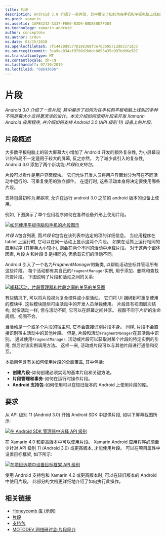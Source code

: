 ```yaml
---
title: 片段
description: Android 3.0 介绍了一些片段, 其中展示了如何为在手机和平板电脑上找到的多种不同屏幕大小支持更灵活的设计。 本文介绍如何使用片段来开发 Xamarin Android 应用程序, 并介绍如何支持 Android 3.0 (API 级别 11) 设备上的片段。
ms.prod: xamarin
ms.assetid: 1AFB4242-A337-F8E0-83D9-B8D850D7F384
ms.technology: xamarin-android
author: conceptdev
ms.author: crdun
ms.date: 03/15/2018
ms.openlocfilehash: cfc4420d95778188368f3e7d3595713d83371d33
ms.sourcegitcommit: 3ea9ee034af9790d2b0dc0893435e997bd06e587
ms.translationtype: MT
ms.contentlocale: zh-CN
ms.lasthandoff: 07/30/2019
ms.locfileid: "68643606"
---
```

# <a name="fragments"></a>片段

_Android 3.0 介绍了一些片段, 其中展示了如何为在手机和平板电脑上找到的多种不同屏幕大小支持更灵活的设计。本文介绍如何使用片段来开发 Xamarin Android 应用程序, 并介绍如何支持 Android 3.0 (API 级别 11) 设备上的片段。_

## <a name="fragments-overview"></a>片段概述

大多数平板电脑上的较大屏幕大小增加了 Android 开发的额外复杂性, 为小屏幕设计的布局不一定适用于较大的屏幕, 反之亦然。 为了减少此引入的复杂性, Android 3.0 添加了两个新功能:*片段*和*支持包*。

片段可以看作是用户界面模块。 它们允许开发人员将用户界面划分为可在不同活动中运行的、可重复使用的独立部件。 在运行时, 这些活动本身将决定要使用哪些片段。

支持包最初称为*兼容库*, 允许在运行 android 3.0 之前的 android 版本的设备上使用。

例如, 下图演示了单个应用程序如何在各种设备外形上使用片段。

[![如何使用平板电脑和手机的片段图示](images/00.png)](images/00.png#lightbox)

*片段 A*包含列表, 而*片段 B*包含在该列表中选定的项的详细信息。 当应用程序在 tablet 上运行时, 它可以在同一活动上显示这两个片段。 如果在话筒上运行相同的应用程序 (其屏幕大小较小), 则会在两个不同的活动中承载片段。 对于这两个窗体因素, 片段 A 和片段 B 是相同的, 但承载它们的活动不同。

Android 引入了一个名为*FragmentManager*的新类, 以帮助活动坐标并管理所有这些片段。 每个活动都有其自己的`FragmentManager`实例, 用于添加、删除和查找托管片段。 下图说明了片段和活动之间的关系:

[![阐释活动、片段管理器和片段之间的关系的关系图](images/01.png)](images/01.png#lightbox)

有些情况下, 可以将片段视为复合控件或小型活动。 它们将 UI 捆绑到可重复使用的模块中, 这些模块随后可由活动中的开发人员单独使用。 片段具有视图层次结构, 就像活动一样, 但与活动不同, 它可以在屏幕之间共享。 视图不同于片断的生命周期。视图不会。

当活动是一个或多个片段的宿主时, 它不会直接识别片段本身。 同样, 片段不会直接识别宿主活动中的其他片段。 但是, 片段和活动`FragmentManager`在其活动中识别。 通过使用`FragmentManager`, 活动或片段可以获取对某个片段的特定实例的引用, 然后对该实例调用方法。 这样一来, 活动或片段可以与其他片段进行通信和交互。

本指南包含有关如何使用片段的全面覆盖, 其中包括:

-   **创建片段**–如何创建必须实现的基本片段和关键方法。
-   **片段管理和事务**–如何在运行时操作片段。
-   **Android 支持包**–如何使用可以在较旧版本的 Android 上使用片段的库。


## <a name="requirements"></a>要求

从 API 级别 11 (Android 3.0) 开始 Android SDK 中提供片段, 如以下屏幕截图所示:

[![在 Android SDK 管理器中选择 API 级别](images/02.png)](images/02.png#lightbox)

在 Xamarin 4.0 和更高版本中可以使用片段。 Xamarin Android 应用程序必须至少针对 API 级别 11 (Android 3.0) 或更高版本, 才能使用片段。 可以在项目属性中设置目标框架, 如下所示:

[![在项目选项中设置目标框架 API 级别](images/03-sml.png)](images/03.png#lightbox)

使用 Android 支持包和 Xamarin 4.2 或更高版本时, 可以在较旧版本的 Android 中使用片段。 此部分的文档更详细地介绍了如何执行此操作。


## <a name="related-links"></a>相关链接

- [Honeycomb 库 (示例)](https://docs.microsoft.com/samples/xamarin/monodroid-samples/honeycombgallery)
- [片段](https://developer.android.com/guide/topics/fundamentals/fragments.html)
- [支持包](https://developer.android.com/sdk/compatibility-library.html)
- [MOTODEV 网络研讨会:片段简介](http://motodev.adobeconnect.com/p9h1aqk3ttn/)
